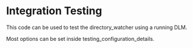 # Integration Testing

This code can be used to test the directory_watcher using a running DLM.

Most options can be set inside testing_configuration_details.
